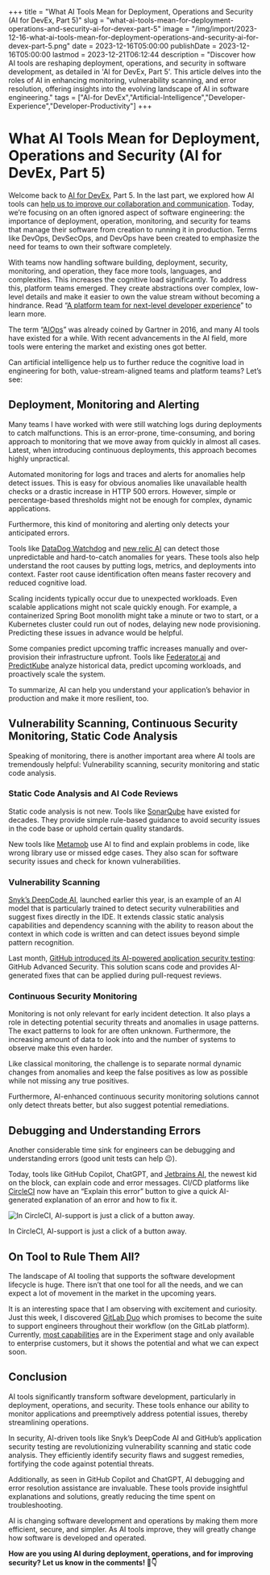 +++
title = "What AI Tools Mean for Deployment, Operations and Security (AI for DevEx, Part 5)"
slug = "what-ai-tools-mean-for-deployment-operations-and-security-ai-for-devex-part-5"
image = "/img/import/2023-12-16-what-ai-tools-mean-for-deployment-operations-and-security-ai-for-devex-part-5.png"
date = 2023-12-16T05:00:00
publishDate = 2023-12-16T05:00:00
lastmod = 2023-12-21T06:12:44
description = "Discover how AI tools are reshaping deployment, operations, and security in software development, as detailed in 'AI for DevEx, Part 5'. This article delves into the roles of AI in enhancing monitoring, vulnerability scanning, and error resolution, offering insights into the evolving landscape of AI in software engineering."
tags = ["AI-for DevEx","Artificial-Intelligence","Developer-Experience","Developer-Productivity"]
+++
# What AI Tools Mean for Deployment, Operations and Security (AI for DevEx, Part 5)

Welcome back to [AI for DevEx](/blog/tag/ai-for-devex/), Part 5\. In the last part, we explored how AI tools can [help us to improve our collaboration and communication](https://nudge.unblocked.engineering/p/how-ai-improves-collaboration-and). Today, we’re focusing on an often ignored aspect of software engineering: the importance of deployment, operation, monitoring, and security for teams that manage their software from creation to running it in production. Terms like DevOps, DevSecOps, and Dev<InsertAnyFunctionHere>Ops have been created to emphasize the need for teams to own their software completely.

With teams now handling software building, deployment, security, monitoring, and operation, they face more tools, languages, and complexities. This increases the cognitive load significantly. To address this, platform teams emerged. They create abstractions over complex, low-level details and make it easier to own the value stream without becoming a hindrance. Read “[A platform team for next-level developer experience](/blog/developer-experience-platform-team/)” to learn more.

The term “[AIOps](https://en.wikipedia.org/wiki/Artificial%5FIntelligence%5Ffor%5FIT%5FOperations)” was already coined by Gartner in 2016, and many AI tools have existed for a while. With recent advancements in the AI field, more tools were entering the market and existing ones got better.

Can artificial intelligence help us to further reduce the cognitive load in engineering for both, value-stream-aligned teams and platform teams? Let’s see:

## Deployment, Monitoring and Alerting

Many teams I have worked with were still watching logs during deployments to catch malfunctions. This is an error-prone, time-consuming, and boring approach to monitoring that we move away from quickly in almost all cases. Latest, when introducing continuous deployments, this approach becomes highly unpractical.

Automated monitoring for logs and traces and alerts for anomalies help detect issues. This is easy for obvious anomalies like unavailable health checks or a drastic increase in HTTP 500 errors. However, simple or percentage-based thresholds might not be enough for complex, dynamic applications.

Furthermore, this kind of monitoring and alerting only detects your anticipated errors.

Tools like [DataDog Watchdog](https://www.datadoghq.com/product/platform/watchdog/) and [new relic AI](https://newrelic.com/platform/applied-intelligence) can detect those unpredictable and hard-to-catch anomalies for years. These tools also help understand the root causes by putting logs, metrics, and deployments into context. Faster root cause identification often means faster recovery and reduced cognitive load.

Scaling incidents typically occur due to unexpected workloads. Even scalable applications might not scale quickly enough. For example, a containerized Spring Boot monolith might take a minute or two to start, or a Kubernetes cluster could run out of nodes, delaying new node provisioning. Predicting these issues in advance would be helpful.

Some companies predict upcoming traffic increases manually and over-provision their infrastructure upfront. Tools like [Federator.ai](https://prophetstor.com/federator%5Fai/) and [PredictKube](https://dysnix.com/predictkube) analyze historical data, predict upcoming workloads, and proactively scale the system.

To summarize, AI can help you understand your application’s behavior in production and make it more resilient, too.

## Vulnerability Scanning, Continuous Security Monitoring, Static Code Analysis

Speaking of monitoring, there is another important area where AI tools are tremendously helpful: Vulnerability scanning, security monitoring and static code analysis.

### Static Code Analysis and AI Code Reviews

Static code analysis is not new. Tools like [SonarQube](https://www.sonarsource.com/products/sonarqube/) have existed for decades. They provide simple rule-based guidance to avoid security issues in the code base or uphold certain quality standards.

New tools like [Metamob](https://metabob.com/) use AI to find and explain problems in code, like wrong library use or missed edge cases. They also scan for software security issues and check for known vulnerabilities.

### Vulnerability Scanning

[Snyk’s DeepCode AI](https://snyk.io/de/platform/deepcode-ai/), launched earlier this year, is an example of an AI model that is particularly trained to detect security vulnerabilities and suggest fixes directly in the IDE. It extends classic static analysis capabilities and dependency scanning with the ability to reason about the context in which code is written and can detect issues beyond simple pattern recognition.

Last month, [GitHub introduced its AI-powered application security testing](https://github.blog/2023-11-08-ai-powered-appsec/): GitHub Advanced Security. This solution scans code and provides AI-generated fixes that can be applied during pull-request reviews.

### Continuous Security Monitoring

Monitoring is not only relevant for early incident detection. It also plays a role in detecting potential security threats and anomalies in usage patterns. The exact patterns to look for are often unknown. Furthermore, the increasing amount of data to look into and the number of systems to observe make this even harder. 

Like classical monitoring, the challenge is to separate normal dynamic changes from anomalies and keep the false positives as low as possible while not missing any true positives.

Furthermore, AI-enhanced continuous security monitoring solutions cannot only detect threats better, but also suggest potential remediations.

## Debugging and Understanding Errors

Another considerable time sink for engineers can be debugging and understanding errors (good unit tests can help 😉). 

Today, tools like GitHub Copilot, ChatGPT, and [Jetbrains AI](https://www.jetbrains.com/ai/), the newest kid on the block, can explain code and error messages. CI/CD platforms like [CircleCI](https://circleci.com/) now have an “Explain this error” button to give a quick AI-generated explanation of an error and how to fix it. 

![In CircleCI, AI-support is just a click of a button away.](/img/import/2023-12-circleci-explain-this-error.png)

In CircleCI, AI-support is just a click of a button away.

## On Tool to Rule Them All?

The landscape of AI tooling that supports the software development lifecycle is huge. There isn’t that one tool for all the needs, and we can expect a lot of movement in the market in the upcoming years. 

It is an interesting space that I am observing with excitement and curiosity. Just this week, I discovered [GitLab Duo](https://about.gitlab.com/gitlab-duo/) which promises to become the suite to support engineers throughout their workflow (on the GitLab platform). Currently, [most capabilities](https://docs.gitlab.com/ee/user/ai%5Ffeatures.html) are in the Experiment stage and only available to enterprise customers, but it shows the potential and what we can expect soon.

## Conclusion

AI tools significantly transform software development, particularly in deployment, operations, and security. These tools enhance our ability to monitor applications and preemptively address potential issues, thereby streamlining operations.

In security, AI-driven tools like Snyk’s DeepCode AI and GitHub’s application security testing are revolutionizing vulnerability scanning and static code analysis. They efficiently identify security flaws and suggest remedies, fortifying the code against potential threats.

Additionally, as seen in GitHub Copilot and ChatGPT, AI debugging and error resolution assistance are invaluable. These tools provide insightful explanations and solutions, greatly reducing the time spent on troubleshooting.

AI is changing software development and operations by making them more efficient, secure, and simpler. As AI tools improve, they will greatly change how software is developed and operated.

**How are you using AI during deployment, operations, and for improving security? Let us know in the comments! 💬👇**